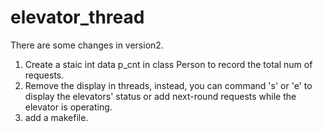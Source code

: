 # elevator_thread
There are some changes in version2.
1. Create a staic int data p_cnt in class Person to record the total num of requests.
2. Remove the display in threads, instead, you can command 's' or 'e' to display the elevators' status or add next-round requests while the elevator is operating.
3. add a makefile. 
 
